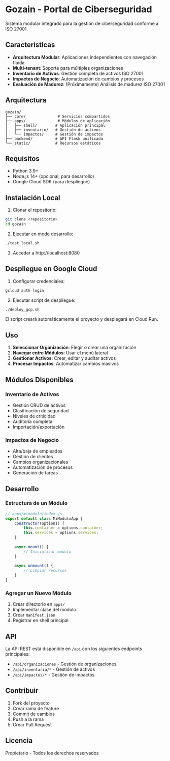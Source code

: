 # Gozain - Portal de Ciberseguridad

Sistema modular integrado para la gestión de ciberseguridad conforme a ISO 27001.

## Características

- **Arquitectura Modular**: Aplicaciones independientes con navegación fluida
- **Multi-tenant**: Soporte para múltiples organizaciones
- **Inventario de Activos**: Gestión completa de activos ISO 27001
- **Impactos de Negocio**: Automatización de cambios y procesos
- **Evaluación de Madurez**: (Próximamente) Análisis de madurez ISO 27001

## Arquitectura

```
gozain/
├── core/              # Servicios compartidos
├── apps/              # Módulos de aplicación
│   ├── shell/        # Aplicación principal
│   ├── inventario/   # Gestión de activos
│   └── impactos/     # Gestión de impactos
├── backend/          # API Flask unificada
└── static/           # Recursos estáticos
```

## Requisitos

- Python 3.9+
- Node.js 14+ (opcional, para desarrollo)
- Google Cloud SDK (para despliegue)

## Instalación Local

1. Clonar el repositorio:
```bash
git clone <repositorio>
cd gozain
```

2. Ejecutar en modo desarrollo:
```bash
./test_local.sh
```

3. Acceder a http://localhost:8080

## Despliegue en Google Cloud

1. Configurar credenciales:
```bash
gcloud auth login
```

2. Ejecutar script de despliegue:
```bash
./deploy_gcp.sh
```

El script creará automáticamente el proyecto y desplegará en Cloud Run.

## Uso

1. **Seleccionar Organización**: Elegir o crear una organización
2. **Navegar entre Módulos**: Usar el menú lateral
3. **Gestionar Activos**: Crear, editar y auditar activos
4. **Procesar Impactos**: Automatizar cambios masivos

## Módulos Disponibles

### Inventario de Activos
- Gestión CRUD de activos
- Clasificación de seguridad
- Niveles de criticidad
- Auditoría completa
- Importación/exportación

### Impactos de Negocio
- Alta/baja de empleados
- Gestión de clientes
- Cambios organizacionales
- Automatización de procesos
- Generación de tareas

## Desarrollo

### Estructura de un Módulo

```javascript
// apps/mimodulo/index.js
export default class MiModuloApp {
    constructor(options) {
        this.container = options.container;
        this.services = options.services;
    }
    
    async mount() {
        // Inicializar módulo
    }
    
    async unmount() {
        // Limpiar recursos
    }
}
```

### Agregar un Nuevo Módulo

1. Crear directorio en `apps/`
2. Implementar clase del módulo
3. Crear `manifest.json`
4. Registrar en shell principal

## API

La API REST está disponible en `/api` con los siguientes endpoints principales:

- `/api/organizaciones` - Gestión de organizaciones
- `/api/inventario/*` - Gestión de activos
- `/api/impactos/*` - Gestión de impactos

## Contribuir

1. Fork del proyecto
2. Crear rama de feature
3. Commit de cambios
4. Push a la rama
5. Crear Pull Request

## Licencia

Propietario - Todos los derechos reservados